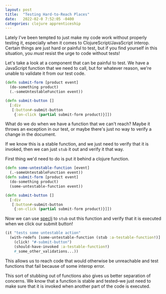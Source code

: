 ```yaml
---
layout: post
title:  "Testing Hard-to-Reach Places"
date:   2022-02-0 7:52:05 -0400
categories: clojure apprenticeship
---
```


Lately I've been tempted to just make my code work without
properly testing it, especially when it comes to 
ClojureScript/JavaScript interop. Certain things are just 
hard or painful to test, but if you find yourself in this
situation, you _must_ resist the urge to code without tests!

Let's take a look at a component that can be painful to test.
We have a JavaScript function that we need to call, but for 
whatever reason, we're unable to validate it from our test code.

````clojure
(defn submit-form [product event]
  (do-something product)
  (.-someUntestableFunction event))

(defn submit-button []
  [:div
   [:button#-submit-button
    {:on-click (partial submit-form product)}]])
````

What do we do when we have a function that we can't reach?
Maybe it throws an exception in our test, or maybe there's 
just no way to verify a change in the document.

If we know this is a stable function, and we just need to
verify that it is invoked, then we can just `stub` it out
and verify it that way.

First thing we'd need to do is put it behind a clojure function.

````clojure
(defn some-untestable-function [event]
  (.-someUntestableFunction event))
(defn submit-form [product event]
  (do-something product)
  (some-untestable-function event))

(defn submit-button []
  [:div
   [:button#-submit-button
    {:on-click (partial submit-form product)}]])
````

Now we can use [speclj][speclj] to `stub` out this function and
verify that it is executed when we click our submit button!

````clojure
(it "tests some untestable action"
  (with-redefs [some-untestable-function (stub :a-testable-function!)]
    (click! "#-submit-button")
    (should-have-invoked :a-testable-function!)
    #_some_other_validations...))
````

This allows us to reach code that would otherwise be unreachable
and test functions that fail because of some interop error.

This sort of stubbing out of functions also gives us better
separation of concerns. We know that a function is stable
and tested–we just need to make sure that it is invoked
when another part of the code is executed.

[speclj]: https://github.com/slagyr/speclj